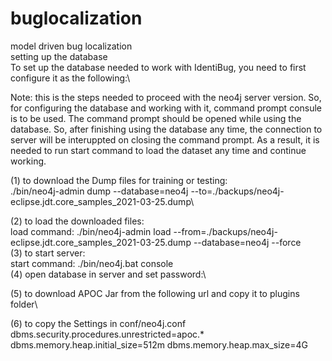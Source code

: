 # buglocalization
model driven bug localization\
setting up the database\
To set up the database needed to work with IdentiBug, you need to first configure it as the following:\

Note: this is the steps needed to proceed with the neo4j server version. So, for configuring the database and working with it, command prompt consule is to be used. The command prompt should be opened while using the database. So, after finishing using the database any time, the connection to server will be interuppted on closing the command prompt. As a result, it is needed to run start command to load the dataset any time and continue working. 

(1) to download the Dump files for training or testing:\
./bin/neo4j-admin dump --database=neo4j --to=./backups/neo4j-eclipse.jdt.core_samples_2021-03-25.dump\

(2) to load the downloaded files:\
    load command: ./bin/neo4j-admin load --from=./backups/neo4j-eclipse.jdt.core_samples_2021-03-25.dump --database=neo4j --force\
(3) to start server:\
    start command: ./bin/neo4j.bat console\
(4) open database in server and set password:\

(5) to download APOC Jar from the following url and copy it to plugins folder\

(6) to copy the Settings in conf/neo4j.conf\
    dbms.security.procedures.unrestricted=apoc.*
    dbms.memory.heap.initial_size=512m
    dbms.memory.heap.max_size=4G
    


